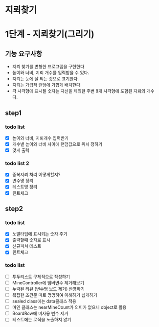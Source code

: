 # 지뢰찾기

# 1단계 - 지뢰찾기(그리기)

## 기능 요구사항
- 지뢰 찾기를 변형한 프로그램을 구현한다
- 높이와 너비, 지뢰 개수를 입력받을 수 있다.
- 지뢰는 눈에 잘 듸는 것으로 표기한다.
- 지뢰는 가급적 랜덤에 가깝게 배치한다
- 각 사각형에 표시될 숫자는 자신을 제외한 주변 8개 사각형에 포함된 지뢰의 개수다.

## step1
### todo list
- [x] 높이와 너비, 지뢰개수 입력받기
- [x] 개수별 높이와 너비 사이에 랜덤값으로 위치 정하기
- [x] 맞게 출력

### todo list 2
- [x] 중복지뢰 처리 어떻게할지?
- [x] 변수명 정리
- [x] 테스트명 정리
- [x] 린트체크

## step2

### todo list
- [x] 노말타입에 표시되는 숫자 주기
- [x] 출력할때 숫자로 표시
- [x] 신규피쳐 테스트
- [x] 린트체크

### todo list
- [ ] 투두리스트 구체적으로 작성하기
- [ ] MineController에 멤버변수 제거해보기
- [ ] 누락된 리뷰 (변수명 보드 제거) 반영하기
- [ ] 복잡한 조건문 따로 명명하여 이해하기 쉽게하기
- [ ] sealed class에는 data클래스 적용
- [ ] 마인 클래스는 nearMineCount가 의미가 없으니 object로 활용
- [ ] BoardRow에 미사용 변수 제거
- [ ] 테스트에는 로직을 노출하지 않기